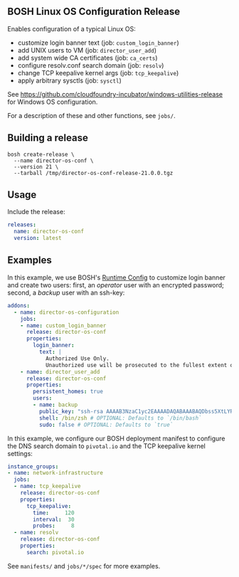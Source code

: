 ## BOSH Linux OS Configuration Release

Enables configuration of a typical Linux OS:

- customize login banner text (job: `custom_login_banner`)
- add UNIX users to VM (job: `director_user_add`)
- add system wide CA certificates (job: `ca_certs`)
- configure resolv.conf search domain (job: `resolv`)
- change TCP keepalive kernel args (job: `tcp_keepalive`)
- apply arbitrary sysctls (job: `sysctl`)

See https://github.com/cloudfoundry-incubator/windows-utilities-release for Windows OS configuration.

For a description of these and other functions, see `jobs/`.

## Building a release

```console
bosh create-release \
  --name director-os-conf \
  --version 21 \
  --tarball /tmp/director-os-conf-release-21.0.0.tgz
```

## Usage

Include the release:

```yaml
releases:
  name: director-os-conf
  version: latest
```

## Examples

In this example, we use BOSH's [Runtime Config](https://bosh.io/docs/runtime-config.html) to customize login banner and create two users: first, an _operator_ user with an encrypted password; second, a _backup_ user with an ssh-key:

```yaml
addons:
  - name: director-os-configuration
    jobs:
    - name: custom_login_banner
      release: director-os-conf
      properties:
        login_banner:
          text: |
            Authorized Use Only.
            Unauthorized use will be prosecuted to the fullest extent of the law.
    - name: director_user_add
      release: director-os-conf
      properties:
        persistent_homes: true
        users:
        - name: backup
          public_key: "ssh-rsa AAAAB3NzaC1yc2EAAAADAQABAAABAQDbss5XtLYRYDeV8AmouVYOHmYPxPsN4F59fZnY4kJnimM3sk5TbP0ow19GMDppQOPzAQ1TcYH4sYhpnxwq5f32XYtw12rFnO8BatHISWIdjoEjHfdA1qLIMGouWZPbGIQ1qURbfJdR9e2shS7U/WSXD+AJ9Zy0ZKTsIvlukWSX8Nsxvfn7VaAFvhgI3YPmhjV3TCEVMDsWGbBXlMq+qiJt22JEOw+3dnrvfGzRUULGznO/8y4NvVQsQc5KGnJkeQWkmlOIrhUGYwd/hMn6zQEIxkR4elmwp+pjyLR0qYLUFjpMn2GJMG7lvTzF8SzQLhzTVrjW1E3nve2eCuJ5bB6/"
          shell: /bin/zsh # OPTIONAL: Defaults to `/bin/bash`
          sudo: false # OPTIONAL: Defaults to `true`
```

In this example, we configure our BOSH deployment manifest to configure the DNS search domain to `pivotal.io` and the TCP keepalive kernel settings:

```yaml
instance_groups:
- name: network-infrastructure
  jobs:
  - name: tcp_keepalive
    release: director-os-conf
    properties:
      tcp_keepalive:
        time:     120
        interval:  30
        probes:     8
  - name: resolv
    release: director-os-conf
    properties:
      search: pivotal.io
```

See `manifests/` and `jobs/*/spec` for more examples.
